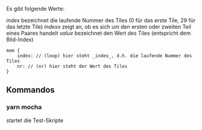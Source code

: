 Es gibt folgende Werte:

_index_ bezeichnet die laufende Nummer des Tiles (0 für das erste Tile, 29 für das letzte Tile)
_indexx_ zeigt an, ob es sich um den ersten oder zweiten Teil eines Paares handelt
_value_ bezeichnet den Wert des Tiles (entspricht dem Bild-Index)

```
mem {
    index: // (loop) hier steht _index_, d.h. die laufende Nummer des Tiles
    nr: // (nr) hier steht der Wert des Tiles
}
```

## Kommandos

### yarn mocha

startet die Test-Skripte
